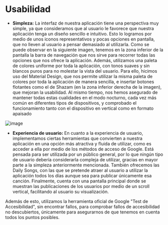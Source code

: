 # Usabilidad
* **Simpleza:** La interfaz de nuestra aplicación tiene una perspectiva muy simple, ya que consideramos que al usuario le favorece que nuestra aplicación tenga un diseño sencillo e intuitivo. Esto lo logramos por medio de unos iconos representativos y pocas opciones en pantalla, que no lleven al usuario a pensar demasiado al utilizarla. Como se puede observar en la siguiente imagen, tenemos en la zona inferior de la pantalla la barra de navegación que nos sirve para recorrer todas las opciones que nos ofrece la aplicación. Además, utilizamos una paleta de colores uniforme por toda la aplicación, con tonos suaves y sin blancos puros para no molestar la vista del usuario. Para ello, hicimos uso del Material Design, que nos permite utilizar la misma paleta de colores por toda la aplicación de manera sencilla, e insertar botones flotantes como el de Shazam (en la zona inferior derecha de la imagen), que mejoran la usabilidad.
Al mismo tiempo, nos hemos asegurado de mantener todas estas cualidades en el modo nocturno, cada vez más común en diferentes tipos de dispositivos, y comprobado el funcionamiento tanto con el dispositivo en vertical como en formato apaisado

![image](https://github.com/ikergcalvino/SoundShare/assets/90251807/f200c8a4-b7b5-4e5f-b0de-6ae061a5afcc)

* **Experiencia de usuario:** En cuanto a la experiencia de usuario, implementamos ciertas herramientas que convierten a nuestra aplicación en una opción más atractiva y fluida de utilizar, como es acceder a ella por medio de los métodos de acceso de Google. Está pensada para ser utilizada por un público general, por lo que ningún tipo de usuario debería considerarla compleja de utilizar, gracias en mayor parte a la simpleza anteriormente mencionada. También ofrecemos las Daily Songs, con las que se pretende atraer al usuario a utilizar la aplicación todos los días aunque sea para publicar únicamente esa canción. Finalmente, cuenta con una pantalla principal donde se muestran las publicaciones de los usuarios por medio de un scroll vertical, facilitando al usuario su visualización.

Además de esto, utilizamos la herramienta oficial de Google "Test de Accesibilidad", sin encontrar fallos, para comprobar fallos de accesibilidad no descubiertos, únicamente para asegurarnos de que tenemos en cuenta todos los puntos posibles.